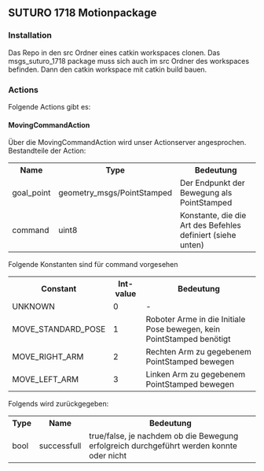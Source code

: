 ## SUTURO 1718 Motionpackage

### Installation

Das Repo in den src Ordner eines catkin workspaces clonen.
Das msgs_suturo_1718 package muss sich auch im src Ordner des workspaces befinden.
Dann den catkin workspace mit catkin build bauen.

### Actions

Folgende Actions gibt es:

#### MovingCommandAction

Über die MovingCommandAction wird unser Actionserver angesprochen.
Bestandteile der Action:

<table>
  <tr>
    <th>Name</th>
    <th>Type</th>
    <th>Bedeutung</th>
  </tr>
  <tr>
    <td>goal_point</td>
    <td>geometry_msgs/PointStamped</td>
    <td>Der Endpunkt der Bewegung als PointStamped</td>
  </tr>
  <tr>
    <td>command</td>
    <td>uint8</td>
    <td>Konstante, die die Art des Befehles definiert (siehe unten)</td>
  </tr>
</table>

Folgende Konstanten sind für command vorgesehen

<table>
  <tr>
    <th>Constant</th>
    <th>Int-value</th>
    <th>Bedeutung</th>
  </tr>
  <tr>
    <td>UNKNOWN</td>
    <td>0</td>
    <td>-</td>
  </tr>
  <tr>
    <td>MOVE_STANDARD_POSE</td>
    <td>1</td>
    <td>Roboter Arme in die Initiale Pose bewegen, kein PointStamped benötigt</td>
  </tr>
  <tr>
    <td>MOVE_RIGHT_ARM</td>
    <td>2</td>
    <td>Rechten Arm zu gegebenem PointStamped bewegen</td>
  </tr>
  <tr>
    <td>MOVE_LEFT_ARM</td>
    <td>3</td>
    <td>Linken Arm zu gegebenem PointStamped bewegen</td>
  </tr>
</table>

Folgends wird zurückgegeben:

<table>
  <tr>
    <th>Type</th>
    <th>Name</th>
    <th>Bedeutung</th>
  </tr>
  <tr>
    <td>bool</td>
    <td>successfull</td>
    <td>true/false, je nachdem ob die Bewegung erfolgreich durchgeführt werden konnte oder nicht</td>
  </tr>
</table>